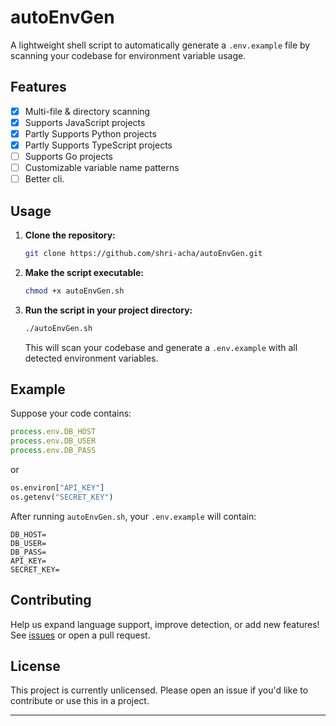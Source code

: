 # autoEnvGen

A lightweight shell script to automatically generate a `.env.example` file by scanning your codebase for environment variable usage.
## Features

- [x] Multi-file & directory scanning
- [x] Supports JavaScript projects
- [x] Partly Supports Python projects
- [x] Partly Supports TypeScript projects
- [ ] Supports Go projects
- [ ] Customizable variable name patterns
- [ ] Better cli.

## Usage

1. **Clone the repository:**
   ```sh
   git clone https://github.com/shri-acha/autoEnvGen.git
   ```

2. **Make the script executable:**
   ```sh
   chmod +x autoEnvGen.sh
   ```

3. **Run the script in your project directory:**
   ```sh
   ./autoEnvGen.sh
   ```
   This will scan your codebase and generate a `.env.example` with all detected environment variables.

## Example

Suppose your code contains:
```js
process.env.DB_HOST
process.env.DB_USER
process.env.DB_PASS
```
or
```python
os.environ["API_KEY"]
os.getenv("SECRET_KEY")
```

After running `autoEnvGen.sh`, your `.env.example` will contain:
```
DB_HOST=
DB_USER=
DB_PASS=
API_KEY=
SECRET_KEY=
```

## Contributing

Help us expand language support, improve detection, or add new features!  
See [issues](https://github.com/shri-acha/autoEnvGen/issues) or open a pull request.

## License

This project is currently unlicensed. Please open an issue if you'd like to contribute or use this in a project.

---
